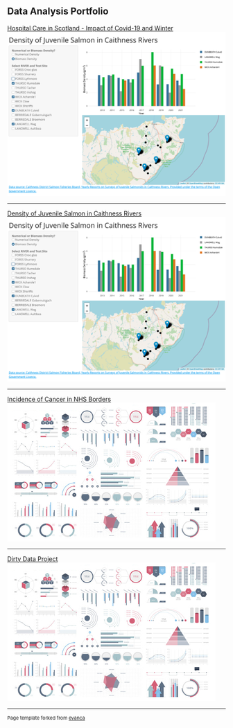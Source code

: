 ## Data Analysis Portfolio


[Hospital Care in Scotland - Impact of Covid-19 and Winter]()
<img src="images/salmon_dashboard_screenshot.png?raw=true"/>

---
[Density of Juvenile Salmon in Caithness Rivers](https://e4z4az-fiona-carson.shinyapps.io/fish_dashboard/)
<img src="images/salmon_dashboard_screenshot.png?raw=true"/>

---
[Incidence of Cancer in NHS Borders](https://github.com/fionacarson/cancer_incidence_nhs_borders/blob/main/analysis/cancer_incidence_data_investigation.html)
<img src="images/dummy_thumbnail.jpg?raw=true"/>

---
[Dirty Data Project](http://example.com/)
<img src="images/dummy_thumbnail.jpg?raw=true"/>





---
<p style="font-size:11px">Page template forked from <a href="https://github.com/evanca/quick-portfolio">evanca</a></p>
<!-- Remove above link if you don't want to attibute -->
